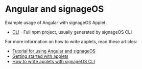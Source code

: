 # Angular and signageOS

Example usage of Angular with signageOS Applet.

* [CLI](cli-applet) - Full npm project, usually generated by signageOS CLI

For more information on how to write applets, read these articles:

* [Tutorial for using Angular and signageOS](https://docs.signageos.io/knowledge-base/applet-example-angular)
* [Getting started with applets](https://docs.signageos.io/knowledge-base/applet)
* [How to write applets with signageOS CLI](https://docs.signageos.io/knowledge-base/setup-developer-environment)
